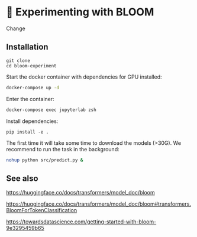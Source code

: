 # 💐 Experimenting with BLOOM

Change

## Installation

```console
git clone
cd bloom-experiment
```

Start the docker container with dependencies for GPU installed:

```bash
docker-compose up -d
```

Enter the container:
```bash
docker-compose exec jupyterlab zsh
```

Install dependencies:

```console
pip install -e .
```

The first time it will take some time to download the models (>30G). We recommend to run the task in the background:

```bash
nohup python src/predict.py &
```

## See also

https://huggingface.co/docs/transformers/model_doc/bloom

https://huggingface.co/docs/transformers/model_doc/bloom#transformers.BloomForTokenClassification

https://towardsdatascience.com/getting-started-with-bloom-9e3295459b65
